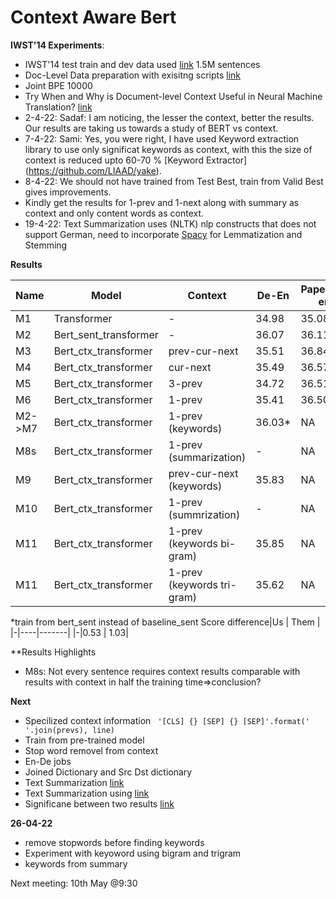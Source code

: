 # Context Aware Bert
**IWST'14 Experiments**:
- IWST'14 test train and dev data used [link](http://dl.fbaipublicfiles.com/fairseq/data/iwslt14/de-en.tgz)  1.5M sentences
- Doc-Level Data preparation with exisitng scripts [link](https://github.com/bert-nmt/ctx-bert-nmt)
- Joint BPE 10000
- Try When and Why is Document-level Context Useful in Neural Machine Translation? [link](https://aclanthology.org/D19-6503/)
- 2-4-22: Sadaf: I am noticing, the lesser the context, better the results. Our results are taking us towards a study of BERT vs context.
- 7-4-22: Sami: Yes, you were right, I have used Keyword extraction library to use only significat keywords as context, with this the size of context is reduced upto 60-70 % [Keyword Extractor] (https://github.com/LIAAD/yake). 
- 8-4-22: We should not have trained from Test Best, train from Valid Best gives improvements.
- Kindly get the results for 1-prev and 1-next along with summary as context and only content words as context. 
- 19-4-22: Text Summarization uses (NLTK) nlp constructs that does not support German, need to incorporate [Spacy](https://spacy.io/models/de) for Lemmatization and Stemming 

**Results**

|Name| Model | Context | De-En | Paper(de-en) | En-De|Paper(en-de)|
|-|-------|--------|---------|---------| -|-|
|M1| Transformer | - | 34.98 | 35.08| 28.71|28.51|
|M2| Bert_sent_transformer | - |36.07 | 36.11| 30.10|30.45|
|M3| Bert_ctx_transformer | prev-cur-next | 35.51 | 36.84|29.53| 30.75|
|M4| Bert_ctx_transformer | cur-next |  35.49 | 36.57|29.80 |30.66|
|M5| Bert_ctx_transformer | 3-prev | 34.72 | 36.51| 29.16| 30.75|
|M6| Bert_ctx_transformer | 1-prev | 35.41 |36.50| 29.63| 30.69|
|M2->M7| Bert_ctx_transformer | 1-prev (keywords) | 36.03* |NA| 30.10| NA|
|M8s| Bert_ctx_transformer | 1-prev (summarization) | - |NA| 29.76 |NA|
|M9| Bert_ctx_transformer | prev-cur-next (keywords) | 35.83 |NA| 30.31| NA|
|M10| Bert_ctx_transformer | 1-prev (summrization) | - |NA| -| NA|
|M11| Bert_ctx_transformer | 1-prev (keywords bi-gram) | 35.85 |NA|30.16| NA|
|M11| Bert_ctx_transformer | 1-prev (keywords tri-gram) | 35.62 |NA|-| NA|

*train from bert_sent instead of baseline_sent
Score difference|Us  | Them |
|-|----|-------|
|-|0.53  | 1.03|

**Results Highlights
- M8s: Not every sentence requires context results comparable with results with context in half the training time=>conclusion? 

**Next**
- Specilized context information ``` '[CLS] {} [SEP] {} [SEP]'.format(' '.join(prevs), line)```
- Train from pre-trained model
- Stop word removel from context 
- En-De jobs
- Joined Dictionary and Src Dst dictionary
- Text Summarization [link](https://medium.com/analytics-vidhya/text-summarization-using-spacy-ca4867c6b744)
- Text Summarization using [link](https://medium.com/analytics-vidhya/text-summarization-using-spacy-ca4867c6b744)
- Significane between two results [link](https://github.com/moses-smt/mosesdecoder/blob/master/scripts/analysis/bootstrap-hypothesis-difference-significance.pl)

**26-04-22**
- remove stopwords before finding keywords
- Experiment with keyoword using bigram and trigram
- keywords from summary

Next meeting: 10th May @9:30
